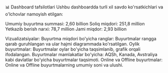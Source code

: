 📊 Dashboard tafsilotlari
Ushbu dashboardda turli xil savdo ko'rsatkichlari va o'lchovlar namoyish etilgan:

Umumiy buyurtma summasi: 2,60 billion
Soliq miqdori: 251,8 million
Yetkazib berish narxi: 78,7 million
Jami miqdor: 2,93 billion

Vizualizatsiyalar:
Buyurtma miqdori bo'yicha ranglar: Buyurtmalar rangga qarab guruhlangan va ular hajmi diagrammada ko'rsatilgan.
Oylik buyurtmalar: Buyurtmalar oylar bo'yicha taqsimlanib, grafik orqali ifodalangan.
Buyurtmalar mamlakatlar bo'yicha: AQSh, Kanada, Avstraliya kabi davlatlar bo'yicha buyurtmalar taqsimoti.
Online va Offline buyurtmalar: Online va Offline buyurtmalarning umumiy soni va ulushi.


